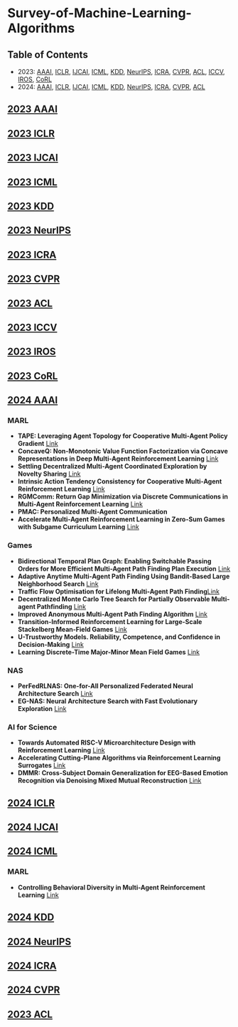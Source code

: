 # Survey-of-Machine-Learning-Algorithms


## Table of Contents
- 2023:  [AAAI](#2023-AAAI), [ICLR](#2023-iclr),  [IJCAI](#2023-IJCAI), [ICML](#2023-icml),  [KDD](#2023-KDD), [NeurIPS](#2023-neurips), [ICRA](#2023-ICRA), [CVPR](#2023-cvpr), [ACL](#2023-ACL),  [ICCV](#2023-iccv), [IROS](#2023-IROS), [CoRL](#2023-CORL)
- 2024:  [AAAI](#2024-AAAI),  [ICLR](#2024-iclr), [IJCAI](#2024-IJCAI), [ICML](#2024-icml), [KDD](#2024-KDD), [NeurIPS](#2024-neurips), [ICRA](#2024-ICRA), [CVPR](#2024-cvpr), [ACL](#2024-ACL)
  


<!-- ****************************************************************** 2023 **************************************************************************** -->  

## [2023 AAAI](https://dblp.org/db/conf/aaai/aaai2023.html)


## [2023 ICLR](https://openreview.net/group?id=ICLR.cc/2023/Conference)


## [2023 IJCAI](https://ijcai-23.org/main-track-accepted-papers/)


## [2023 ICML](https://openreview.net/group?id=ICML.cc/2023/Conference#tab-accept-poster)


## [2023 KDD](https://dl.acm.org/doi/proceedings/10.1145/3580305)


## [2023 NeurIPS](https://openreview.net/group?id=NeurIPS.cc/2023/Conference#tab-accept-oral)

## [2023 ICRA](https://ieeexplore.ieee.org/xpl/conhome/10160211/proceeding)

## [2023 CVPR](https://openaccess.thecvf.com/CVPR2023?day=all)

## [2023 ACL](https://2023.aclweb.org/program/accepted_main_conference/#short-papers)


## [2023 ICCV](https://openaccess.thecvf.com/ICCV2023?day=all)

## [2023 IROS](https://ieeexplore.ieee.org/xpl/conhome/10341341/proceeding)


## [2023 CoRL](https://openreview.net/group?id=robot-learning.org/CoRL/2023/Conference)



<!-- ****************************************************************** 2024 **************************************************************************** -->

## [2024 AAAI](https://aaai.org/wp-content/uploads/2023/12/Main-Track.pdf)

### MARL
- **TAPE: Leveraging Agent Topology for Cooperative Multi-Agent Policy Gradient** [Link](https://arxiv.org/pdf/2312.15667) 
- **ConcaveQ: Non-Monotonic Value Function Factorization via Concave Representations in Deep Multi-Agent Reinforcement Learning** [Link](https://arxiv.org/pdf/2312.15555)
- **Settling Decentralized Multi-Agent Coordinated Exploration by Novelty Sharing** [Link](https://arxiv.org/pdf/2402.02097)
- **Intrinsic Action Tendency Consistency for Cooperative Multi-Agent Reinforcement Learning** [Link](https://arxiv.org/pdf/2406.18152v1)
- **RGMComm: Return Gap Minimization via Discrete Communications in Multi-Agent Reinforcement Learning** [Link](https://arxiv.org/pdf/2308.03358)
-  **PMAC: Personalized Multi-Agent Communication**
- **Accelerate Multi-Agent Reinforcement Learning in Zero-Sum Games with Subgame Curriculum Learning** [Link](https://sites.google.com/view/sacl-rl)

### Games
-  **Bidirectional Temporal Plan Graph: Enabling Switchable Passing Orders for More Efficient Multi-Agent Path Finding Plan Execution** [Link](https://arxiv.org/pdf/2401.00315)
-  **Adaptive Anytime Multi-Agent Path Finding Using Bandit-Based Large Neighborhood Search** [Link](https://arxiv.org/pdf/2312.16767)
-  **Traffic Flow Optimisation for Lifelong Multi-Agent Path Finding**[Link](https://arxiv.org/pdf/2308.11234)
-  **Decentralized Monte Carlo Tree Search for Partially Observable Multi-agent Pathfinding** [Link](https://arxiv.org/pdf/2312.15908)
-  **Improved Anonymous Multi-Agent Path Finding Algorithm** [Link](https://arxiv.org/pdf/2312.10572)
-  **Transition-Informed Reinforcement Learning for Large-Scale Stackelberg Mean-Field Games** [Link](https://github.com/IpadLi/SMFG)
-  **U-Trustworthy Models. Reliability, Competence, and Confidence in Decision-Making** [Link](https://arxiv.org/pdf/2401.02062)
-  **Learning Discrete-Time Major-Minor Mean Field Games** [Link](https://arxiv.org/pdf/2312.10787)

### NAS
- **PerFedRLNAS: One-for-All Personalized Federated Neural Architecture Search**   [Link](https://github.com/TL-System/plato/tree/main/)
- **EG-NAS: Neural Architecture Search with Fast Evolutionary Exploration**  [Link](https://github.com/caicaicheng/EG-NAS)

### AI for Science
-  **Towards Automated RISC-V Microarchitecture Design with Reinforcement Learning** [Link](https://github.com/baichen318/rl-explorer)
-  **Accelerating Cutting-Plane Algorithms via Reinforcement Learning Surrogates** [Link](https://arxiv.org/pdf/2307.08816)
- **DMMR: Cross-Subject Domain Generalization for EEG-Based Emotion Recognition via Denoising Mixed Mutual Reconstruction** [Link](https://github.com/CodeBreathing/DMMR)

## [2024 ICLR](https://openreview.net/group?id=ICLR.cc/2024/Conference)

## [2024 IJCAI](https://ijcai24.org/main-track-accepted-papers/)


## [2024 ICML](https://openreview.net/group?id=ICML.cc/2024/Conference#tab-accept-oral)



### MARL
- **Controlling Behavioral Diversity in Multi-Agent Reinforcement Learning** [Link](https://arxiv.org/pdf/2405.15054) 

## [2024 KDD](https://dl.acm.org/doi/proceedings/10.1145/3637528)

## [2024 NeurIPS](https://openreview.net/group?id=NeurIPS.cc/2024)

## [2024 ICRA](https://ieeexplore.ieee.org/xpl/conhome/10609961/proceeding)

## [2024 CVPR](https://openaccess.thecvf.com/CVPR2024?day=all)


## [2023 ACL](https://2024.aclweb.org/program/main_conference_papers/#long-papers)







